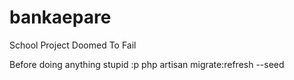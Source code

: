 # bankaepare
School Project Doomed To Fail

Before doing anything stupid :p
php artisan migrate:refresh --seed
